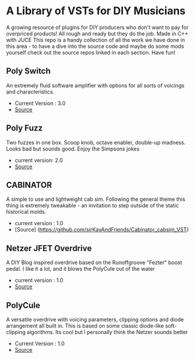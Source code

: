 # A Library of VSTs for DIY Musicians
A growing resource of plugins for DIY producers who don't want to pay for overpriced products!  All rough and ready but they do the job.
Made in C++ with JUCE
This repo is a handy collection of all the work we have done in this area - to have a dive into the source code and maybe do some mods yourself check out the source repos linked in each section.  Have fun!

## Poly Switch
An extremely fluid software amplifier with options for all sorts of voicings and characteristics.
- Current Version : 3.0
- [Source](https://github.com/sirKayAndFriends/Poly_Switch_VST)

## Poly Fuzz
Two fuzzes in one box.  Scoop knob, octave enabler, double-up madness.
Looks bad but sounds good.  Enjoy the Simpsons jokes
- current version: 2.0
- [Source](https://github.com/sirKayAndFriends/PolyFuzz_VST)

## CABINATOR
A simple to use and lightweight cab sim.  Following the general theme this thing is extremely tweakable - an invitation to
step outside of the static historical molds.
- current version : 1.0
- [Source] (https://github.com/sirKayAndFriends/Cabinator_cabsim_VST)

## Netzer JFET Overdrive
A DIY Blog inspired overdrive based on the Runoffgroove "Fezter" boost pedal.  I like it a lot, and it blows the PolyCule out of the water
- current version : 1.0
- [Source](https://github.com/sirKayAndFriends/netzer_jfet_overdrive)

## PolyCule
A versatile overdrive with voicing parameters, clipping options and diode arrangement all built in.
This is based on some classic diode-like soft-clipping algorithms.  Its cool but I personally think the Netzer sounds better
- Current Version : 1.0
- [Source](https://github.com/sirKayAndFriends/PolyCule_VST)
